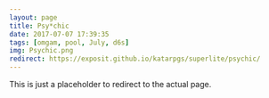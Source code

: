 ```yaml
---
layout: page
title: Psy*chic
date: 2017-07-07 17:39:35
tags: [omgam, pool, July, d6s]
img: Psychic.png
redirect: https://exposit.github.io/katarpgs/superlite/psychic/
---
```


This is just a placeholder to redirect to the actual page.
